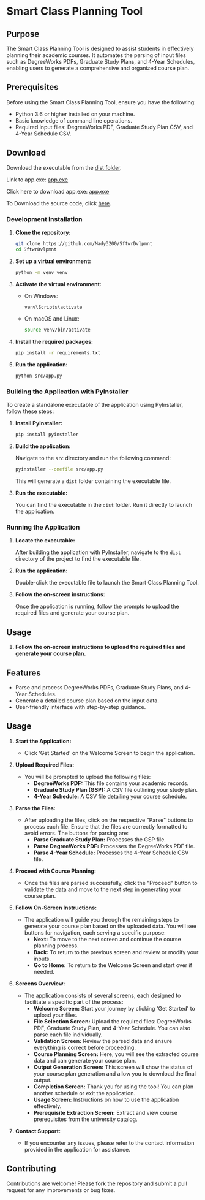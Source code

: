# Smart Class Planning Tool

## Purpose

The Smart Class Planning Tool is designed to assist students in effectively planning their academic courses. It automates the parsing of input files such as DegreeWorks PDFs, Graduate Study Plans, and 4-Year Schedules, enabling users to generate a comprehensive and organized course plan.

## Prerequisites

Before using the Smart Class Planning Tool, ensure you have the following:

- Python 3.6 or higher installed on your machine.
- Basic knowledge of command line operations.
- Required input files: DegreeWorks PDF, Graduate Study Plan CSV, and 4-Year Schedule CSV.

## Download

Download the executable from the [dist folder](https://github.com/Mady3200/SftwrDvlpmnt/tree/main/dist).

Link to app.exe: [app.exe](https://github.com/Mady3200/SftwrDvlpmnt/blob/main/dist/app.exe)

Click here to download app.exe: [app.exe](https://github.com/Mady3200/SftwrDvlpmnt/raw/refs/heads/main/dist/app.exe)

To Download the source code, click [here](https://github.com/Mady3200/SftwrDvlpmnt/archive/refs/heads/main.zip).

### Development Installation

1. **Clone the repository:**

   ```bash
   git clone https://github.com/Mady3200/SftwrDvlpmnt
   cd SftwrDvlpmnt
   ```

2. **Set up a virtual environment:**

   ```bash
   python -m venv venv
   ```

3. **Activate the virtual environment:**

   - On Windows:

     ```bash
     venv\Scripts\activate
     ```

   - On macOS and Linux:

     ```bash
     source venv/bin/activate
     ```

4. **Install the required packages:**

   ```bash
   pip install -r requirements.txt
   ```

5. **Run the application:**

   ```bash
   python src/app.py
   ```

### Building the Application with PyInstaller

To create a standalone executable of the application using PyInstaller, follow these steps:

1. **Install PyInstaller:**

   ```bash
   pip install pyinstaller
   ```

2. **Build the application:**

   Navigate to the `src` directory and run the following command:

   ```bash
   pyinstaller --onefile src/app.py
   ```

   This will generate a `dist` folder containing the executable file.

3. **Run the executable:**

   You can find the executable in the `dist` folder. Run it directly to launch the application.

### Running the Application

1. **Locate the executable:**

   After building the application with PyInstaller, navigate to the `dist` directory of the project to find the executable file.

2. **Run the application:**

   Double-click the executable file to launch the Smart Class Planning Tool.

3. **Follow the on-screen instructions:**

   Once the application is running, follow the prompts to upload the required files and generate your course plan.

## Usage

1. **Follow the on-screen instructions to upload the required files and generate your course plan.**

## Features

- Parse and process DegreeWorks PDFs, Graduate Study Plans, and 4-Year Schedules.
- Generate a detailed course plan based on the input data.
- User-friendly interface with step-by-step guidance.


## Usage

1. **Start the Application:**
   - Click 'Get Started' on the Welcome Screen to begin the application.

2. **Upload Required Files:**
   - You will be prompted to upload the following files:
     - **DegreeWorks PDF:** This file contains your academic records.
     - **Graduate Study Plan (GSP):** A CSV file outlining your study plan.
     - **4-Year Schedule:** A CSV file detailing your course schedule.

3. **Parse the Files:**
   - After uploading the files, click on the respective "Parse" buttons to process each file. Ensure that the files are correctly formatted to avoid errors. The buttons for parsing are:
     - **Parse Graduate Study Plan:** Processes the GSP file.
     - **Parse DegreeWorks PDF:** Processes the DegreeWorks PDF file.
     - **Parse 4-Year Schedule:** Processes the 4-Year Schedule CSV file.

4. **Proceed with Course Planning:**
   - Once the files are parsed successfully, click the "Proceed" button to validate the data and move to the next step in generating your course plan.

5. **Follow On-Screen Instructions:**
   - The application will guide you through the remaining steps to generate your course plan based on the uploaded data. You will see buttons for navigation, each serving a specific purpose:
     - **Next:** To move to the next screen and continue the course planning process.
     - **Back:** To return to the previous screen and review or modify your inputs.
     - **Go to Home:** To return to the Welcome Screen and start over if needed.

6. **Screens Overview:**
   - The application consists of several screens, each designed to facilitate a specific part of the process:
     - **Welcome Screen:** Start your journey by clicking 'Get Started' to upload your files.
     - **File Selection Screen:** Upload the required files: DegreeWorks PDF, Graduate Study Plan, and 4-Year Schedule. You can also parse each file individually.
     - **Validation Screen:** Review the parsed data and ensure everything is correct before proceeding.
     - **Course Planning Screen:** Here, you will see the extracted course data and can generate your course plan.
     - **Output Generation Screen:** This screen will show the status of your course plan generation and allow you to download the final output.
     - **Completion Screen:** Thank you for using the tool! You can plan another schedule or exit the application.
     - **Usage Screen:** Instructions on how to use the application effectively.
     - **Prerequisite Extraction Screen:** Extract and view course prerequisites from the university catalog.

7. **Contact Support:**
   - If you encounter any issues, please refer to the contact information provided in the application for assistance.

## Contributing

Contributions are welcome! Please fork the repository and submit a pull request for any improvements or bug fixes.
